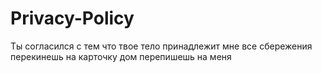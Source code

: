 # Privacy-Policy
Ты согласился с тем что
твое тело принадлежит мне
все сбережения перекинешь на карточку
дом перепишешь на меня
